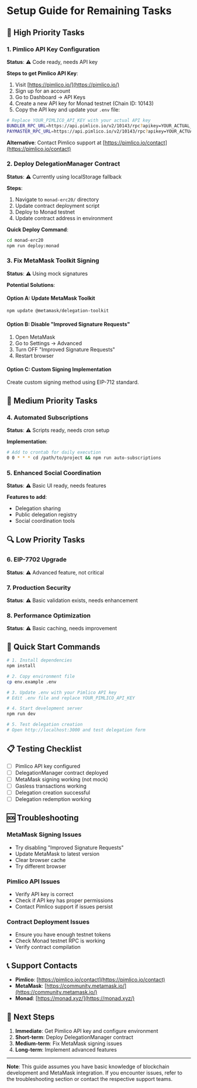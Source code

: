 # Setup Guide for Remaining Tasks

## 🚨 High Priority Tasks

### 1. Pimlico API Key Configuration

**Status**: ⚠️ Code ready, needs API key

**Steps to get Pimlico API Key**:
1. Visit [https://pimlico.io/](https://pimlico.io/)
2. Sign up for an account
3. Go to Dashboard → API Keys
4. Create a new API key for Monad testnet (Chain ID: 10143)
5. Copy the API key and update your `.env` file:

```bash
# Replace YOUR_PIMLICO_API_KEY with your actual API key
BUNDLER_RPC_URL=https://api.pimlico.io/v2/10143/rpc?apikey=YOUR_ACTUAL_API_KEY
PAYMASTER_RPC_URL=https://api.pimlico.io/v2/10143/rpc?apikey=YOUR_ACTUAL_API_KEY
```

**Alternative**: Contact Pimlico support at [https://pimlico.io/contact](https://pimlico.io/contact)

### 2. Deploy DelegationManager Contract

**Status**: ⚠️ Currently using localStorage fallback

**Steps**:
1. Navigate to `monad-erc20/` directory
2. Update contract deployment script
3. Deploy to Monad testnet
4. Update contract address in environment

**Quick Deploy Command**:
```bash
cd monad-erc20
npm run deploy:monad
```

### 3. Fix MetaMask Toolkit Signing

**Status**: ⚠️ Using mock signatures

**Potential Solutions**:

#### Option A: Update MetaMask Toolkit
```bash
npm update @metamask/delegation-toolkit
```

#### Option B: Disable "Improved Signature Requests"
1. Open MetaMask
2. Go to Settings → Advanced
3. Turn OFF "Improved Signature Requests"
4. Restart browser

#### Option C: Custom Signing Implementation
Create custom signing method using EIP-712 standard.

## 🔧 Medium Priority Tasks

### 4. Automated Subscriptions

**Status**: ⚠️ Scripts ready, needs cron setup

**Implementation**:
```bash
# Add to crontab for daily execution
0 0 * * * cd /path/to/project && npm run auto-subscriptions
```

### 5. Enhanced Social Coordination

**Status**: ⚠️ Basic UI ready, needs features

**Features to add**:
- Delegation sharing
- Public delegation registry
- Social coordination tools

## 🔍 Low Priority Tasks

### 6. EIP-7702 Upgrade

**Status**: ⚠️ Advanced feature, not critical

### 7. Production Security

**Status**: ⚠️ Basic validation exists, needs enhancement

### 8. Performance Optimization

**Status**: ⚠️ Basic caching, needs improvement

## 🚀 Quick Start Commands

```bash
# 1. Install dependencies
npm install

# 2. Copy environment file
cp env.example .env

# 3. Update .env with your Pimlico API key
# Edit .env file and replace YOUR_PIMLICO_API_KEY

# 4. Start development server
npm run dev

# 5. Test delegation creation
# Open http://localhost:3000 and test delegation form
```

## 📋 Testing Checklist

- [ ] Pimlico API key configured
- [ ] DelegationManager contract deployed
- [ ] MetaMask signing working (not mock)
- [ ] Gasless transactions working
- [ ] Delegation creation successful
- [ ] Delegation redemption working

## 🆘 Troubleshooting

### MetaMask Signing Issues
- Try disabling "Improved Signature Requests"
- Update MetaMask to latest version
- Clear browser cache
- Try different browser

### Pimlico API Issues
- Verify API key is correct
- Check if API key has proper permissions
- Contact Pimlico support if issues persist

### Contract Deployment Issues
- Ensure you have enough testnet tokens
- Check Monad testnet RPC is working
- Verify contract compilation

## 📞 Support Contacts

- **Pimlico**: [https://pimlico.io/contact](https://pimlico.io/contact)
- **MetaMask**: [https://community.metamask.io/](https://community.metamask.io/)
- **Monad**: [https://monad.xyz/](https://monad.xyz/)

## 🎯 Next Steps

1. **Immediate**: Get Pimlico API key and configure environment
2. **Short-term**: Deploy DelegationManager contract
3. **Medium-term**: Fix MetaMask signing issues
4. **Long-term**: Implement advanced features

---

**Note**: This guide assumes you have basic knowledge of blockchain development and MetaMask integration. If you encounter issues, refer to the troubleshooting section or contact the respective support teams.
